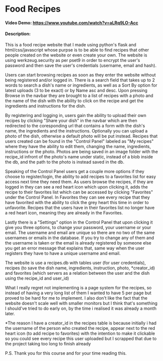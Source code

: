 # Food Recipes
#### Video Demo:  <https://www.youtube.com/watch?v=aLRq9LO-Acc>
#### Description:

This is a food recipe website that I made using python's flask and html/css/javascript whose purpse is to be able to find recipes that other people created on the website or even create your own. The website is using werkzeug.security as per pset9 in order to encrypt the user's password and then save the user's credentials (username, email and hash).

Users can start browsing recipes as soon as they enter the website without being registered and/or logged in. There is a search field that takes up to 2 words to search a dish's name or ingredients, as well as a Sort By option for latest uploads (3 to be exact) or by Name asc and desc. Upon pressing Browse in the navbar they are brought to a list of recipes with a photo and the name of the dish with the ability to click on the recipe and get the ingredients and instructions for the dish.

By registering and logging in, users gain the ability to upload their own recipes by clicking "Share your dish" in the navbar which are then redirected to the coresponding url that contains a form with the dish's name, the ingredients and the instructions. Optionally you can upload a photo of the dish, otherwise a default photo will be put instead. Recipes that users created can be found in the "Control Panel" labeled as "My recipes" where they have the ability to edit them, changing the name, ingredients, instructions or the photo. Photos are being saved in an image folder with the recipe_id infront of the photo's name under static, instead of a blob inside the db, and the path to the photo is instead saved in the db.

Speaking of the Control Panel users get a couple more options if they choose to register/login, the ability to add recipes to a favorites list for easy access next time they need them. As users browse the recipes, if they are logged in they can see a red heart icon which upon clicking it, adds the recipe to their favorites list which can be accessed by clicking "Favorites" under the Control Panel. In Favorites they can see every recipe that they have favorited with the ability to click the grey heart this time in order to unfavorite. Recipes that the users have in their favorites list no longer have a red heart icon, meaning they are already in the Favorites.

Lastly there is a "Settings" option in the Control Panel that upon clicking it give you three options, to change your password, your username or your email. The username and email are unique so there are no two of the same usernames or emails in the database. If you try to change any of them and the username is taken or the email is already registered by someone else you get an error message that explains that, same way when the user registers they have to have a unique username and email.

The website is use a recipes.db with tables user (for user credentials), recipes (to save the dish name, ingredients, instruction, photo, *creator_id) and favorites (which servers as a relation between the user and the dish using the recipe_id and user_id)

What I really regret not implementing is a page system for the recipes, so instead of having a very long list of them I wanted to have 5 per page but proved to be hard for me to implement. I also don't like the fact that the website doesn't scale well with smaller monitors but I think that's something I should've tried to do early on, by the time i realised it was already a month later.

*The reason I have a creator_id in the recipes table is because initially i had the username of the person who created the recipe, appear next to the red heart icon (to add recipe to favorites) with the intention to make it clickable so you could see every recipe this user uploaded but I scrapped that due to the project taking too long to finish already

P.S. Thank you for this course and for your time reading this.